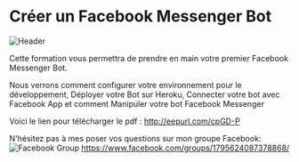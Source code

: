 # Créer un Facebook Messenger Bot

![Header](https://raw.githubusercontent.com/mlaidouni/FacebookBot/master/Facebook%20Messanger%20Bot.png)

Cette formation vous permettra de prendre en main votre premier Facebook Messenger Bot. 

Nous verrons comment configurer votre environnement pour le développement, Déployer votre Bot sur Heroku, Connecter votre bot avec Facebook App et comment Manipuler votre bot Facebook Messenger

Voici le lien pour télécharger le pdf : http://eepurl.com/cpGD-P

N'hésitez pas à mes poser vos questions sur mon groupe Facebook:
![Facebook Group](https://gallery.mailchimp.com/f624a95d6df6eed3944133b51/images/dfb8d36a-4776-43f3-bab5-3ed26f73efd3.png)
https://www.facebook.com/groups/1795624087378868/

